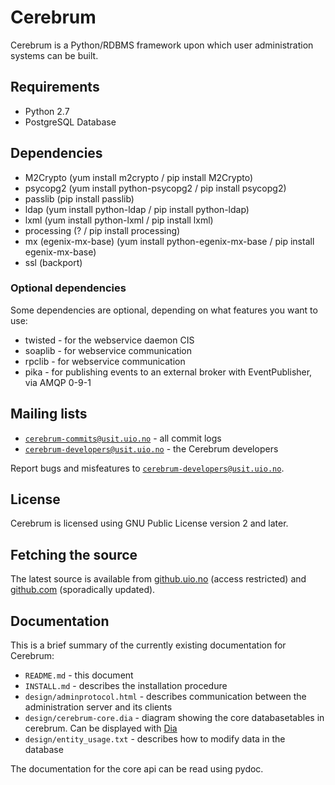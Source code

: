 Cerebrum
========

Cerebrum is a Python/RDBMS framework upon which user administration systems can be built.

Requirements
------------

* Python 2.7
* PostgreSQL Database

Dependencies
-------------

* M2Crypto (yum install m2crypto / pip install M2Crypto)
* psycopg2 (yum install python-psycopg2 / pip install psycopg2)
* passlib (pip install passlib)
* ldap (yum install python-ldap / pip install python-ldap)
* lxml (yum install python-lxml / pip install lxml)
* processing (? / pip install processing)
* mx (egenix-mx-base) (yum install python-egenix-mx-base / pip install egenix-mx-base)
* ssl (backport)

### Optional dependencies

Some dependencies are optional, depending on what features you want to use:

* twisted - for the webservice daemon CIS
* soaplib - for webservice communication
* rpclib - for webservice communication
* pika - for publishing events to an external broker with EventPublisher, via AMQP 0-9-1

Mailing lists
-------------

* [`cerebrum-commits@usit.uio.no`](https://sympa.uio.no/usit.uio.no/info/cerebrum-commits) - all commit logs
* [`cerebrum-developers@usit.uio.no`](https://sympa.uio.no/usit.uio.no/info/cerebrum-developers) - the Cerebrum developers

Report bugs and misfeatures to [`cerebrum-developers@usit.uio.no`](mailto:cerebrum-developers@usit.uio.no).

License
-------

Cerebrum is licensed using GNU Public License version 2 and later.

Fetching the source
-------------------

The latest source is available from [github.uio.no](https://https://github.uio.no/IT-CEREBRUM/cerebrum) (access restricted) and [github.com](https://github.com/unioslo/cerebrum) (sporadically updated).

Documentation
-------------

This is a brief summary of the currently existing documentation for Cerebrum:

* `README.md` - this document
* `INSTALL.md` - describes the installation procedure
* `design/adminprotocol.html` - describes communication between the administration server and its clients
* `design/cerebrum-core.dia` - diagram showing the core databasetables in cerebrum. Can be displayed with [Dia](https://wiki.gnome.org/Apps/Dia/)
* `design/entity_usage.txt` - describes how to modify data in the database

The documentation for the core api can be read using pydoc.
